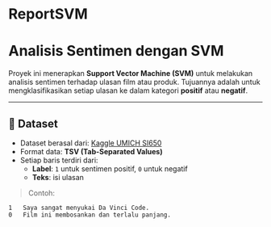 # ReportSVM
# Analisis Sentimen dengan SVM

Proyek ini menerapkan **Support Vector Machine (SVM)** untuk melakukan analisis sentimen terhadap ulasan film atau produk. Tujuannya adalah untuk mengklasifikasikan setiap ulasan ke dalam kategori **positif** atau **negatif**.

---

## 📂 Dataset

- Dataset berasal dari: [Kaggle UMICH SI650](https://www.kaggle.com/c/si650winter11/data)
- Format data: **TSV (Tab-Separated Values)**
- Setiap baris terdiri dari:
  - **Label**: `1` untuk sentimen positif, `0` untuk negatif
  - **Teks**: isi ulasan

> Contoh:
```tsv
1   Saya sangat menyukai Da Vinci Code.
0   Film ini membosankan dan terlalu panjang.



